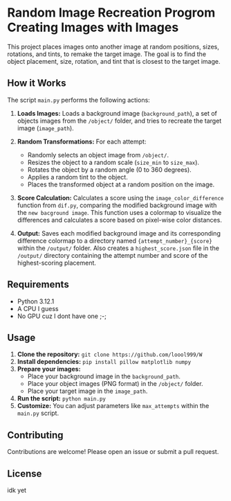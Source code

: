 # Random Image Recreation Progrom Creating Images with Images 

This project places images onto another image at random positions, sizes, rotations, and tints, to remake the target image. The goal is to find the object placement, size, rotation, and tint that is closest to the target image.

## How it Works

The script `main.py` performs the following actions:

1. **Loads Images:** Loads a background image (`background_path`), a set of objects images from the `/object/` folder, and tries to recreate the target image (`image_path`).

2. **Random Transformations:** For each attempt:
    * Randomly selects an object image from `/object/`.
    * Resizes the object to a random scale (`size_min` to `size_max`).
    * Rotates the object by a random angle (0 to 360 degrees).
    * Applies a random tint to the object.
    * Places the transformed object at a random position on the image.

3. **Score Calculation:** Calculates a score using the `image_color_difference` function from `dif.py`, comparing the modified background image with the `new bacground image`. This function uses a colormap to visualize the differences and calculates a score based on pixel-wise color distances.

4. **Output:**  Saves each modified background image and its corresponding difference colormap to a directory named `{attempt_number}_{score}` within the `/output/` folder. Also creates a `highest_score.json` file in the `/output/` directory containing the attempt number and score of the highest-scoring placement.

## Requirements

* Python 3.12.1 
* A CPU I guess
* No GPU cuz I dont have one ;-;

## Usage

1. **Clone the repository:** `git clone https://github.com/loool999/W`
2. **Install dependencies:** `pip install pillow matplotlib numpy`
3. **Prepare your images:**
    * Place your background image in the `background_path`.
    * Place your object images (PNG format) in the `/object/` folder.
    * Place your target image in the `image_path`.
4. **Run the script:** `python main.py`
5. **Customize:**  You can adjust parameters like `max_attempts` within the `main.py` script.

## Contributing

Contributions are welcome!  Please open an issue or submit a pull request.

## License
idk yet
